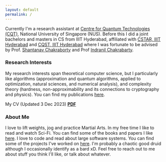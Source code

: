 ```yaml
---
layout: default
permalink: /
---
```


Currently I'm a research assistant at [Centre for Quantum Technologies (CQT)](https://quantumlah.org), National University of Singapore (NUS).
Before this I did a joint bachelors and masters in CS from IIIT Hyderabad, affiliated with [CSTAR, IIIT Hyderabad](http://cstar.iiit.ac.in) and [CQST, IIIT Hyderabad](https://cqst.iiit.ac.in/) where I was fortunate to be advised by Prof. [Shantanav Chakraborty](https://sites.google.com/view/shchakra) and Prof [Indranil Chakrabarty](https://sites.google.com/view/indranilchakrabarty/).

### Research Interests

My research interests span theoretical computer science, but I particularly like algorithms (approximation and quantum algorithms, applied to optimization, natural sciences, and numerical analysis), and complexity theory (hardness, non-approximability and its connections to cryptography and physics).
You can find my publications [here](/publications).

My CV (Updated 3 Dec 2023) **[PDF](../assets/documents/cv.pdf)** 

### About Me

I love to lift weights, jog and practice Martial Arts.
In my free time I like to read and watch Sci-Fi. You can find some of the books and papers I like [here](/reading/).
I love to code and read about large software systems. You can find some of the projects I've worked on [here](/projects/).
I'm probably a chaotic good druid <i class="fa fa-hand-peace"></i> although I occasionally identify as a bard xD.
Feel free to reach out to me about stuff you think I'll like, or talk about whatever.

